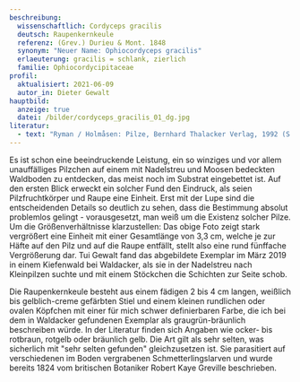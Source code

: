 ```yaml
---
beschreibung:
  wissenschaftlich: Cordyceps gracilis
  deutsch: Raupenkernkeule
  referenz: (Grev.) Durieu & Mont. 1848
  synonym: "Neuer Name: Ophiocordyceps gracilis"
  erlaeuterung: gracilis = schlank, zierlich
  familie: Ophiocordycipitaceae
profil:
  aktualisiert: 2021-06-09
  autor_in: Dieter Gewalt
hauptbild:
  anzeige: true
  datei: /bilder/cordyceps_gracilis_01_dg.jpg
literatur:
  - text: "Ryman / Holmåsen: Pilze, Bernhard Thalacker Verlag, 1992 (S. 661ff)"
---
```

Es ist schon eine beeindruckende Leistung, ein so winziges und vor allem unauffälliges Pilzchen auf einem mit Nadelstreu und Moosen bedeckten Waldboden zu entdecken, das meist noch im Substrat eingebettet ist. Auf den ersten Blick erweckt ein solcher Fund den Eindruck, als seien Pilzfruchtkörper und Raupe eine Einheit. Erst mit der Lupe sind die entscheidenden Details so deutlich zu sehen, dass die Bestimmung absolut problemlos gelingt - vorausgesetzt, man weiß um die Existenz solcher Pilze. Um die Größenverhältnisse klarzustellen: Das obige Foto zeigt stark vergrößert eine Einheit mit einer Gesamtlänge von 3,3 cm, welche je zur Häfte auf den Pilz und auf die Raupe entfällt, stellt also eine rund fünffache Vergrößerung dar. Tui Gewalt fand das abgebildete Exemplar im März 2019 in einem Kiefenwald bei Waldacker, als sie in der Nadelstreu nach Kleinpilzen suchte und mit einem Stöckchen die Schichten zur Seite schob. 

Die Raupenkernkeule besteht aus einem fädigen 2 bis 4 cm langen, weißlich bis gelblich-creme gefärbten Stiel und einem kleinen rundlichen oder ovalen Köpfchen mit einer für mich schwer definierbaren Farbe, die ich bei dem in Waldacker gefundenen Exemplar als graugrün-bräunlich beschreiben würde. In der Literatur finden sich Angaben wie ocker- bis rotbraun, rotgelb oder bräunlich gelb. Die Art gilt als sehr selten, was sicherlich mit "sehr selten gefunden" gleichzusetzen ist. Sie parasitiert auf verschiedenen im Boden vergrabenen Schmetterlingslarven und wurde bereits 1824 vom britischen Botaniker Robert Kaye Greville beschrieben.